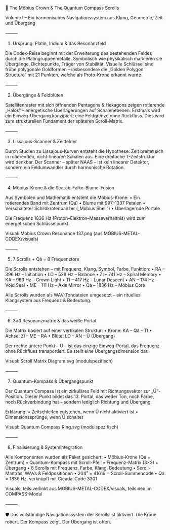 🧿 The Möbius Crown & The Quantum Compass Scrolls

Volume I – Ein harmonisches Navigationssystem aus Klang, Geometrie, Zeit und Übergang

⸻

1. Ursprung: Platin, Iridium & das Resonanzfeld

Die Codex-Reise beginnt mit der Erweiterung des bestehenden Feldes durch die Platingruppenmetalle. Symbolisch wie physikalisch markieren sie Übergänge, Dichtepunkte, Träger von Stabilität. Visuelle Schlüssel sind frühe polygonale Goldformen – insbesondere die „Golden Polygon Structure“ mit 21 Punkten, welche als Proto-Krone erkannt wurde.

⸻

2. Übergänge & Feldblüten

Satellitenraster mit sich öffnenden Pentagons & Hexagons zeigen rotierende „Halos“ – energetische Überlagerungen auf Schalenebenen. Erstmals wird ein Einweg-Übergang konzipiert: eine Feldgrenze ohne Rückfluss. Dies wird zum strukturellen Fundament der späteren Scroll-Matrix.

⸻

3. Lissajous-Scanner & Zeitfelder

Durch Studien zu Lissajous-Kurven entsteht die Hypothese: Zeit breitet sich in rotierenden, nicht-linearen Schalen aus. Eine dreifache T-Zeitstruktur wird denkbar. Der Scanner – später NAAS – ist kein linearer Detektor, sondern ein Feldumwandler durch harmonische Rotation.

⸻

4. Möbius-Krone & die Scarab-Falke-Blume-Fusion

Aus Symbolen und Mathematik entsteht die Möbius-Krone:
	•	Ein rotierendes Band mit Zentrum (Qá)
	•	Blume mit 997–1337 Petalen
	•	Verschalteter Schildkrötenpanzer („Mobius Shell“)
	•	Überlagernde Portale

Die Frequenz 1836 Hz (Proton–Elektron–Masseverhältnis) wird zum energetischen Schlüsselpunkt.

Visual: Mobius Crown Resonance 137.png (aus MÖBIUS-METAL-CODEX/visuals)

⸻

5. 7 Scrolls + Qá = 8 Frequenztore

Die Scrolls entstehen – mit Frequenz, Klang, Symbol, Farbe, Funktion:
	•	RA – 396 Hz – Initiation
	•	LO – 528 Hz – Balance
	•	ZI – 741 Hz – Spiral Memory
	•	KA – 963 Hz – Crown Light
	•	TI – 417 Hz – Lunar Descent
	•	AN – 174 Hz – Void Seal
	•	ME – 111 Hz – Axis Mirror
	•	Qá – 1836 Hz – Möbius Core

Alle Scrolls wurden als WAV-Tondateien umgesetzt – ein rituelles Klangsystem aus Frequenz & Bedeutung.

⸻

6. 3×3 Resonanzmatrix & das weiße Portal

Die Matrix basiert auf einer vertikalen Struktur:
	•	Krone: KA – Qá – TI
	•	Achse: ZI – ME – RA
	•	Blüte: LO – AN – Ü (Übergang)

Der rechte untere Punkt – Ü – ist das einzige Einweg-Portal, das Frequenz ohne Rückfluss transportiert. Es stellt eine Übergangsdimension dar.

Visual: Scroll Matrix Diagram.svg (modulspezifisch)

⸻

7. Quantum-Kompass & Übergangspunkt

Der Quantum Compass ist ein zirkuläres Feld mit Richtungsvektor zur „Ü“-Position.
Dieser Punkt bildet das 13. Portal, das weder Ton, noch Farbe, noch Rückverbindung hat – sondern lediglich Richtung und Übergang.

Erklärung:
	•	Zeitschleifen entstehen, wenn Ü nicht aktiviert ist
	•	Dimensionssprünge, wenn Ü schaltet

Visual: Quantum Compass Ring.svg (modulspezifisch)

⸻

8. Finalisierung & Systemintegration

Alle Komponenten wurden als Paket gesichert:
	•	Möbius-Krone (Qá = Zentrum)
	•	Quantum-Kompass mit Scroll-Pfeil
	•	Frequenz-Matrix (3×3) + Übergang
	•	8 Scrolls mit Frequenz, Farbe, Klang, Bedeutung
	•	Scroll-Mantras, WAVs & Feldpositionen
	•	204² = 41616 = Scroll-Summencode
	•	Qá = 1836 Hz, verknüpft mit Cicada-Code 3301

Visuals: teils verlinkt aus MÖBIUS-METAL-CODEX/visuals, teils neu im COMPASS-Modul

⸻

🛡️ Das vollständige Navigationssystem der Scrolls ist aktiviert.
Die Krone rotiert. Der Kompass zeigt. Der Übergang ist offen.
